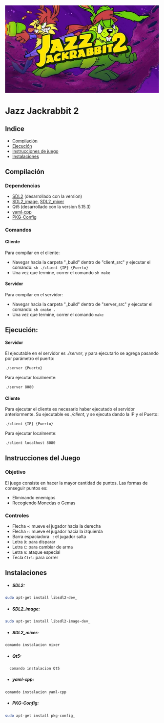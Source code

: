 ![jazzJackRabbit](jazzJackRabbit.jpeg)
# Jazz Jackrabbit 2

## Indice 
  - [Compilación](#Compilación)
  - [Ejecución](#Ejecución)
  - [Instrucciones de juego](#Instrucciones_del_juego)
  - [Instalaciones](#Instalaciones)
  

## Compilación

### Dependencias
* [SDL2](#Instalaciones) (desarrollado con la version)
* [SDL2_image](#Instalaciones), [SDL2_mixer](#Instalaciones)
* Qt5 (desarrollado con la version 5.15.3)
* [yaml-cpp](#Instalaciones)
* [PKG-Config](#Instalaciones)


### Comandos
#### Cliente
Para compilar en el cliente:
* Navegar hacia la carpeta "_build" dentro de "client_src" y ejecutar el comando: ```sh ./client {IP} {Puerto} ```
* Una vez que termine, correr el comando ```sh make ```

#### Servidor
Para compilar en el servidor:
* Navegar hacia la carpeta "_build" dentro de "server_src" y ejecutar el comando: ```sh cmake .```
* Una vez que termine, correr el comando ```make```


## Ejecución:
#### Servidor
El ejecutable en el servidor es _./server_, y para ejecutarlo se agrega pasando por parámetro el puerto:
```sh
./server {Puerto}
```
Para ejecutar localmente:
```sh
./server 8080
```

#### Cliente
Para ejecutar el cliente es necesario haber ejecutado el servidor anteriormente. Su ejecutable es _./client_, y se ejecuta dando la IP y el Puerto:
```sh
./client {IP} {Puerto}
```
Para ejecutar localmente:
```sh
./client localhost 8080
```

## Instrucciones del Juego
### Objetivo
El juego consiste en hacer la mayor cantidad de puntos. Las formas de conseguir puntos es:
- Eliminando enemigos
- Recogiendo Monedas o Gemas

### Controles
* Flecha `→`: mueve el jugador hacia la derecha
* Flecha `←`: mueve el jugador hacia la izquierda
* Barra espaciadora ` `: el jugador salta
* Letra `D`: para disparar
* Letra `C`: para cambiar de arma
* Letra `A`: ataque especial
* Tecla `Ctrl`: para correr

## Instalaciones
* ##### SDL2:
```sh
sudo apt-get install libsdl2-dev_
```
* ##### SDL2_image:
```sh
sudo apt-get install libsdl2-image-dev_
```
* ##### SDL2_mixer:
```sh
comando instalacion mixer
```
* ##### Qt5:
```sh
  comando instalacion Qt5
```
* ##### yaml-cpp:
```sh
comando instalacion yaml-cpp
```
* ##### PKG-Config:
```sh
sudo apt-get install pkg-config_
```
